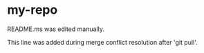 # my-repo

README.ms was edited manually.

This line was added during merge conflict resolution after 'git pull'.
